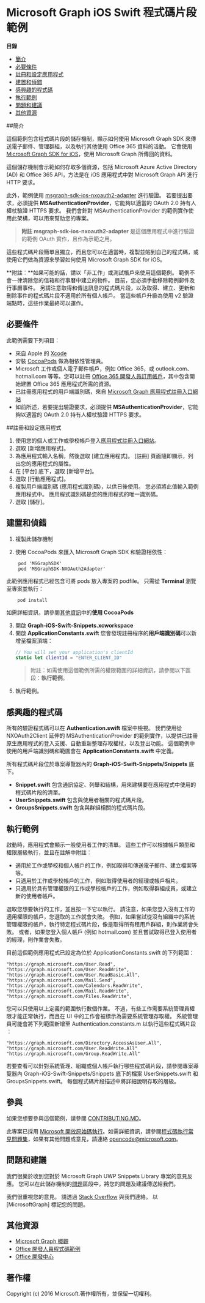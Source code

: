 # Microsoft Graph iOS Swift 程式碼片段範例

**目錄**

* [簡介](#簡介)
* [必要條件](#必要條件)
* [註冊和設定應用程式](#註冊和設定應用程式)
* [建置和偵錯](#建置和偵錯)
* [感興趣的程式碼](#感興趣的程式碼)
* [執行範例](#執行範例)
* [問題和建議](#問題和建議)
* [其他資源](#其他資源)

<a name="introduction"></a>
##簡介

這個範例包含程式碼片段的儲存機制，顯示如何使用 Microsoft Graph SDK 來傳送電子郵件、管理群組，以及執行其他使用 Office 365 資料的活動。 它會使用 [Microsoft Graph SDK for iOS](https://github.com/microsoftgraph/msgraph-sdk-ios)，使用 Microsoft Graph 所傳回的資料。

這個儲存機制會示範如何存取多個資源，包括 Microsoft Azure Active Directory (AD) 和 Office 365 API，方法是在 iOS 應用程式中對 Microsoft Graph API 進行 HTTP 要求。 

此外，範例使用 [msgraph-sdk-ios-nxoauth2-adapter](https://github.com/microsoftgraph/msgraph-sdk-ios-nxoauth2-adapter) 進行驗證。 若要提出要求，必須提供 **MSAuthenticationProvider**，它能夠以適當的 OAuth 2.0 持有人權杖驗證 HTTPS 要求。 我們會針對 MSAuthenticationProvider 的範例實作使用此架構，可以用來幫助您的專案。

 > **附註** **msgraph-sdk-ios-nxoauth2-adapter** 是這個應用程式中進行驗證的範例 OAuth 實作，且作為示範之用。

這些程式碼片段簡單且獨立，而且您可以在適當時，複製並貼到自己的程式碼，或使用它們做為資源來學習如何使用 Microsoft Graph SDK for iOS。

**附註︰**如果可能的話，請以「非工作」或測試帳戶來使用這個範例。 範例不會一律清除您的信箱和行事曆中建立的物件。 目前，您必須手動移除範例郵件及行事曆事件。 另請注意取得和傳送訊息的程式碼片段，以及取得、建立、更新和刪除事件的程式碼片段不適用於所有個人帳戶。 當這些帳戶升級為使用 v2 驗證端點時，這些作業最終可以運作。

 

<a name="prerequisites"></a>
## 必要條件 ##

此範例需要下列項目：  
* 來自 Apple 的 [Xcode](https://developer.apple.com/xcode/downloads/)
* 安裝 [CocoaPods](https://guides.cocoapods.org/using/using-cocoapods.html) 做為相依性管理員。
* Microsoft 工作或個人電子郵件帳戶，例如 Office 365，或 outlook.com、hotmail.com 等等。您可以註冊 [Office 365 開發人員訂用帳戶](https://aka.ms/devprogramsignup)，其中包含開始建置 Office 365 應用程式所需的資源。
* 已註冊應用程式的用戶端識別碼，來自 [Microsoft Graph 應用程式註冊入口網站](https://graph.microsoft.io/en-us/app-registration)
* 如前所述，若要提出驗證要求，必須提供 **MSAuthenticationProvider**，它能夠以適當的 OAuth 2.0 持有人權杖驗證 HTTPS 要求。 


      
<a name="register"></a>
##註冊和設定應用程式

1. 使用您的個人或工作或學校帳戶登入[應用程式註冊入口網站](https://apps.dev.microsoft.com/)。  
2. 選取 [新增應用程式]。  
3. 為應用程式輸入名稱，然後選取 [建立應用程式]。 [註冊] 頁面隨即顯示，列出您的應用程式的屬性。  
4. 在 [平台] 底下，選取 [新增平台]。  
5. 選取 [行動應用程式]。  
6. 複製用戶端識別碼 (應用程式識別碼)，以供日後使用。 您必須將此值輸入範例應用程式中。 應用程式識別碼是您的應用程式的唯一識別碼。   
7. 選取 [儲存]。  


<a name="build"></a>
## 建置和偵錯 ##

1. 複製此儲存機制
2. 使用 CocoaPods 來匯入 Microsoft Graph SDK 和驗證相依性：

        pod 'MSGraphSDK'
        pod 'MSGraphSDK-NXOAuth2Adapter'


 此範例應用程式已經包含可將 pods 放入專案的 podfile。 只需從 **Terminal** 瀏覽至專案並執行：

        pod install

   如需詳細資訊，請參閱[其他資訊](#其他資訊)中的**使用 CocoaPods**

3. 開啟 **Graph-iOS-Swift-Snippets.xcworkspace**
4. 開啟 **ApplicationConstants.swift** 您會發現註冊程序的**用戶端識別碼**可以新增至檔案頂端：
   ```swift
   // You will set your application's clientId
   static let clientId = "ENTER_CLIENT_ID"    
   ```
    > 附註：如需使用這個範例所需的權限範圍的詳細資訊，請參閱以下區段：**執行範例**。
5. 執行範例。

## 感興趣的程式碼
所有的驗證程式碼可以在 **Authentication.swift** 檔案中檢視。 我們使用從 NXOAuth2Client 延伸的 MSAuthenticationProvider 的範例實作，以提供已註冊原生應用程式的登入支援、自動重新整理存取權杖，以及登出功能。
這個範例中使用的用戶端識別碼和範圍會在 **ApplicationConstants.swift** 中定義。

所有程式碼片段位於專案導覽器內的 **Graph-iOS-Swift-Snippets/Snippets** 底下。
- **Snippet.swift** 包含通訊協定、列舉和結構，用來建構要在應用程式中使用的程式碼片段的清單。
- **UserSnippets.swift** 包含與使用者相關的程式碼片段。
- **GroupsSnippets.swift** 包含與群組相關的程式碼片段。

## 執行範例

啟動時，應用程式會顯示一般使用者工作的清單。 這些工作可以根據帳戶類型和權限層級執行，並且在註解中附註︰

- 適用於工作或學校和個人帳戶的工作，例如取得和傳送電子郵件、建立檔案等等。
- 只適用於工作或學校帳戶的工作，例如取得使用者的經理或帳戶相片。
- 只適用於具有管理權限的工作或學校帳戶的工作，例如取得群組成員，或建立新的使用者帳戶。

選取您想要執行的工作，並且按一下它以執行。 請注意，如果您登入沒有工作的適用權限的帳戶，您選取的工作就會失敗。 例如，如果嘗試從沒有組織中的系統管理權限的帳戶，執行特定程式碼片段，像是取得所有租用戶群組，則作業將會失敗。 或者，如果您登入個人帳戶 (例如 hotmail.com) 並且嘗試取得已登入使用者的經理，則作業會失敗。

目前這個範例應用程式已設定為位於 ApplicationConstants.swift 的下列範圍：

    "https://graph.microsoft.com/User.Read",
    "https://graph.microsoft.com/User.ReadWrite",
    "https://graph.microsoft.com/User.ReadBasic.All",
    "https://graph.microsoft.com/Mail.Send",
    "https://graph.microsoft.com/Calendars.ReadWrite",
    "https://graph.microsoft.com/Mail.ReadWrite",
    "https://graph.microsoft.com/Files.ReadWrite",

您可以只使用以上定義的範圍執行數個作業。 不過，有些工作需要系統管理員權限才能正常執行，而且在 UI 中的工作會被標示為需要系統管理存取權。 系統管理員可能會將下列範圍新增至 Authentication.constants.m 以執行這些程式碼片段︰

    "https://graph.microsoft.com/Directory.AccessAsUser.All",
    "https://graph.microsoft.com/User.ReadWrite.All"
    "https://graph.microsoft.com/Group.ReadWrite.All"

若要查看可以針對系統管理、組織或個人帳戶執行哪些程式碼片段，請參閱專案導覽器內 Graph-iOS-Swift-Snippets/Snippets 底下的檔案 UserSnippets.swift 和 GroupsSnippets.swift。 每個程式碼片段描述中將詳細說明存取的層級。

<a name="contributing"></a>
## 參與 ##

如果您想要參與這個範例，請參閱 [CONTRIBUTING.MD](/CONTRIBUTING.md)。

此專案已採用 [Microsoft 開放原始碼執行](https://opensource.microsoft.com/codeofconduct/)。如需詳細資訊，請參閱[程式碼執行常見問題集](https://opensource.microsoft.com/codeofconduct/faq/)，如果有其他問題或意見，請連絡 [opencode@microsoft.com](mailto:opencode@microsoft.com)。

<a name="questions"></a>
## 問題和建議

我們很樂於收到您對於 Microsoft Graph UWP Snippets Library 專案的意見反應。 您可以在此儲存機制的[問題](https://github.com/microsoftgraph/iOS-objectiveC-snippets-sample/issues)區段中，將您的問題及建議傳送給我們。

我們很重視您的意見。 請透過 [Stack Overflow](http://stackoverflow.com/questions/tagged/office365+or+microsoftgraph) 與我們連絡。 以 [MicrosoftGraph] 標記您的問題。

<a name="additional-resources"></a>
## 其他資源 ##

- [Microsoft Graph 概觀](http://graph.microsoft.io)
- [Office 開發人員程式碼範例](http://dev.office.com/code-samples)
- [Office 開發中心](http://dev.office.com/)


## 著作權
Copyright (c) 2016 Microsoft.著作權所有，並保留一切權利。